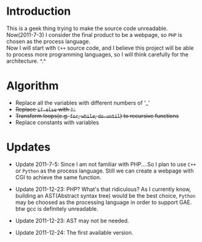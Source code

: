 Introduction
============

This is a geek thing trying to make the source code unreadable.  
Now(2011-7-3) I consider the final product to be a webpage, so ```PHP``` is chosen as the process language.  
Now I will start with ```C++``` source code, and I believe this project will be able to process more programming languages, so I will think carefully for the architecture. ^.^

Algorithm
=========

* Replace all the variables with different numbers of '\_'
* <del>Replace `if-else` with `?:`</del>
* <del>Transform loops(e.g. ```for```, ```while```, ```do-until```) to recursive functions</del>
* Replace constants with variables

Updates
=======

* Update 2011-7-5: Since I am not familiar with PHP....So I plan to use ```C++``` or ```Python``` as the process language. Still we can create a webpage with CGI to achieve the same function.

* Update 2011-12-23: PHP? What's that ridiculous? As I currently know, building an AST(Abstract syntax tree) would be the best choice, ```Python``` may be choosed as the processing language in order to support GAE. btw gcc is definitely unreadable.

* Update 2011-12-23: AST may not be needed.

* Update 2011-12-24: The first available version.
